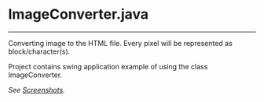 # **ImageConverter.java**
---
Converting image to the HTML file. Every pixel will be represented as block/character(s).

Project contains swing application example of using the class ImageConverter.

*See [Screenshots](https://raw.githubusercontent.com/grigoart/imagec/master/Readme.png).*
